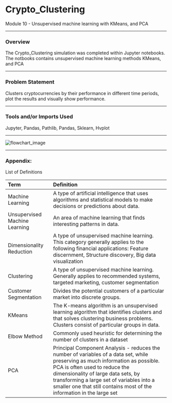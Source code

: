 # Crypto_Clustering
Module 10 - Unsupervised machine learning with KMeans, and PCA
___

### Overview
 
The Crypto_Clustering simulation was completed within Jupyter notebooks. The notbooks contains unsupervised machine learning methods KMeans, and PCA    

---
### Problem Statement

Clusters cryptocurrencies by their performance in different time periods, plot the results and visually show performance.
 
---
### Tools and/or Imports Used 
Jupyter, Pandas, Pathlib, Pandas, Sklearn, Hvplot 

---
![flowchart_image](https://s3.ap-south-1.amazonaws.com/myinterviewtrainer-domestic/public_assets/assets/000/000/090/original/Machine_Learning_Algorithms.png?1614944204)

---
### Appendix:  
List of Definitions

| Term | Definition |
| :--- | :--- |
|Machine Learning|A type of artificial intelligence that uses algorithms and statistical models to make decisions or predictions about data.|
|Unsupervised Machine Learning|An area of machine learning that finds interesting patterns in data.|
|Dimensionality Reduction |A type of unsupervised machine learning. This category generally applies to the following financial applications: Feature discernment, Structure discovery, Big data visualization|
|Clustering|A type of unsupervised machine learning. Generally applies to recommended systems, targeted marketing, customer segmentation|
|Customer Segmentation|Divides the potential customers of a particular market into discrete groups.|
|KMeans|The K-means algorithm is an unsupervised learning algorithm that identifies clusters and that solves clustering business problems. Clusters consist of particular groups in data.|
|Elbow Method|Commonly used heuristic for determining the number of clusters in a dataset|
|PCA |Principal Component Analysis - reduces the number of variables of a data set, while preserving as much information as possible. PCA is often used to reduce the dimensionality of large data sets, by transforming a large set of variables into a smaller one that still contains most of the information in the large set|

